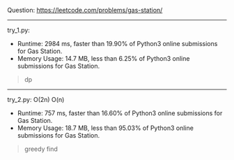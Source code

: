 Question: https://leetcode.com/problems/gas-station/

---

try_1.py:
* Runtime: 2984 ms, faster than 19.90% of Python3 online submissions for Gas Station.
* Memory Usage: 14.7 MB, less than 6.25% of Python3 online submissions for Gas Station.

> dp

---

try_2.py: O(2n) O(n)

* Runtime: 757 ms, faster than 16.60% of Python3 online submissions for Gas Station.
* Memory Usage: 18.7 MB, less than 95.03% of Python3 online submissions for Gas Station.

> greedy find
